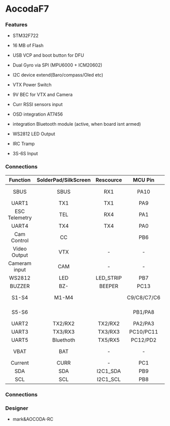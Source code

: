 # AocodaF7

### Features

- STM32F722

- 16 MB of Flash

- USB VCP and boot button for DFU  

- Dual Gyro via SPI (MPU6000 + ICM20602)

- I2C device extend(Baro/compass/Oled etc)

- VTX Power Switch

- 9V BEC for VTX and Camera

- Curr RSSI sensors input

- OSD integration AT7456

- integration Bluetooth module (active, when board isnt armed)

- WS2812 LED Output

- IRC Tramp

- 3S-6S Input

### Connections

| Function      | SolderPad/SilkScreen | Rescource | MCU Pin      | Notes                                  |
|:-------------:|:--------------------:|:---------:|:------------:|:--------------------------------------:|
| SBUS          | SBUS                 | RX1       | PA10         | No Inverter                            |
| UART1         | TX1                  | TX1       | PA9          |                                        |
| ESC Telemetry | TEL                  | RX4       | PA1          | Halfduplex by default                  |
| UART4         | TX4                  | TX4       | PA0          |                                        |
| Cam Control   | CC                   |           | PB6          |                                        |
| Video Output  | VTX                  | -         | -            |                                        |
| Cameram input | CAM                  | -         | -            |                                        |
| WS2812        | LED                  | LED_STRIP | PB7          |                                        |
| BUZZER        | BZ-                  | BEEPER    | PC13         |                                        |
| S1-S4         | M1-M4                |           | C9/C8/C7/C6  | Motor Outputs                          |
| S5-S6         |                      |           | PB1/PA8      | Motor Outputs                          |
| UART2         | TX2/RX2              | TX2/RX2   | PA2/PA3      |                                        |
| UART3         | TX3/RX3              | TX3/RX3   | PC10/PC11    |                                        |
| UART5         | Bluethoth            | TX5/RX5   | PC12/PD2     |                                        |
| VBAT          | BAT                  | -         | -            | 3S-6S input                            |
| Current       | CURR                 | -         | PC1          | on bottom                              |
| SDA           | SDA                  | I2C1_SDA  | PB9          |                                        |
| SCL           | SCL                  | I2C1_SCL  | PB8          |                                        |


### Connections


### Designer
* mark&AOCODA-RC
